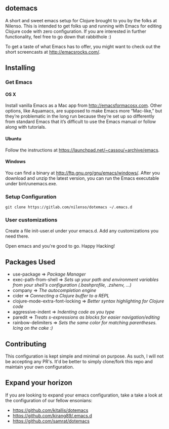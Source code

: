 ## dotemacs

A short and sweet emacs setup for Clojure brought to you by the folks at Nilenso. This is intended to get folks up and running with Emacs for editing Clojure code with zero configuration. If you are interested in further functionality, feel free to go down that rabbithole :)

To get a taste of what Emacs has to offer, you might want to check out the short screencasts at http://emacsrocks.com/.

## Installing

### Get Emacs

#### OS X

Install vanilla Emacs as a Mac app from http://emacsformacosx.com. Other options, like Aquamacs, are supposed to make Emacs more “Mac-like,” but they’re problematic in the long run because they’re set up so differently from standard Emacs that it’s difficult to use the Emacs manual or follow along with tutorials.

#### Ubuntu
Follow the instructions at https://launchpad.net/~cassou/+archive/emacs.

#### Windows 
You can find a binary at http://ftp.gnu.org/gnu/emacs/windows/. After you download and unzip the latest version, you can run the Emacs executable under bin\runemacs.exe.

### Setup Configuration
```
git clone https://gitlab.com/nilenso/dotemacs ~/.emacs.d
```

### User customizations
Create a file init-user.el under your emacs.d. Add any customizations you need there.

Open emacs and you're good to go. Happy Hacking!

## Packages Used
- use-package => *Package Manager*
- exec-path-from-shell => *Sets up your path and environment variables from your shell's configuration (.bashprofile, .zshenv, ...)*
- company => *The autocompletion engine*
- cider => *Connecting a Clojure buffer to a REPL*
- clojure-mode-extra-font-locking => *Better syntax highlighting for Clojure code*
- aggressive-indent => *Indenting code as you type*
- paredit => *Treats s-expressions as blocks for easier navigation/editing*
- rainbow-delimiters => *Sets the same color for matching parentheses. Icing on the
  cake :)*

## Contributing
This configuration is kept simple and minimal on purpose. As such, I will not be
accepting any PR's. It'd be better to simply clone/fork this repo and maintain your
own configuration.

## Expand your horizon
 If you are looking to expand your emacs configuration, take a take a look at the
 configuration of our fellow ensonians:

 - https://github.com/kitallis/dotemacs
 - https://github.com/kirang89/.emacs.d
 - https://github.com/samrat/dotemacs
